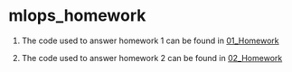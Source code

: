 # mlops_homework

1. The code used to answer homework 1 can be found in [01_Homework](01_Homework/)

2. The code used to answer homework 2 can be found in [02_Homework](02_Homework/)
